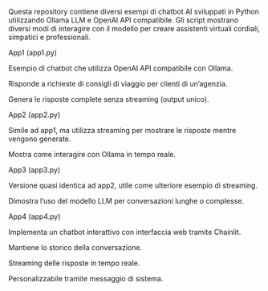Questa repository contiene diversi esempi di chatbot AI sviluppati in Python utilizzando Ollama LLM e OpenAI API compatibile. Gli script mostrano diversi modi di interagire con il modello per creare assistenti virtuali cordiali, simpatici e professionali.

App1 (app1.py)

Esempio di chatbot che utilizza OpenAI API compatibile con Ollama.

Risponde a richieste di consigli di viaggio per clienti di un’agenzia.

Genera le risposte complete senza streaming (output unico).

App2 (app2.py)

Simile ad app1, ma utilizza streaming per mostrare le risposte mentre vengono generate.

Mostra come interagire con Ollama in tempo reale.

App3 (app3.py)

Versione quasi identica ad app2, utile come ulteriore esempio di streaming.

Dimostra l’uso del modello LLM per conversazioni lunghe o complesse.

App4 (app4.py)

Implementa un chatbot interattivo con interfaccia web tramite Chainlit.

Mantiene lo storico della conversazione.

Streaming delle risposte in tempo reale.

Personalizzabile tramite messaggio di sistema.
